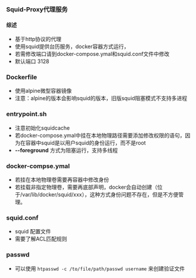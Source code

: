 ### Squid-Proxy代理服务
#### 综述
- 基于http协议的代理
- 使用squid提供台历服务，docker容器方式运行，
- 若需修改端口请到docker-compose.ymal和squid.conf文件中修改
- 默认端口 3128
### Dockerfile
- 使用alpine微型容器镜像
- 注意：alpine的版本会影响squid的版本，旧版squid阻塞模式不支持多进程
### entrypoint.sh
- 注意初始化squidcache
- 若docker-compose.ymal中挂在本地物理路径需要添加修改权限的语句，因为在容器中squid是以用户squid的身份运行，而不是root
- **--foreground** 方式为阻塞运行，支持多线程
### docker-compse.ymal
- 若挂在本地物理卷需要再容器中修改身份
- 若挂载非指定物理卷，需要再底部声明，docker会自动创建（位于/var/lib/docker/squid/xxx），这种方式身份问题不存在，但是不方便管理。
### squid.conf
- squid 配置文件
- 需要了解ACL匹配规则
### passwd
- 可以使用 `htpasswd -c /to/file/path/passwd username` 来创建验证文件


